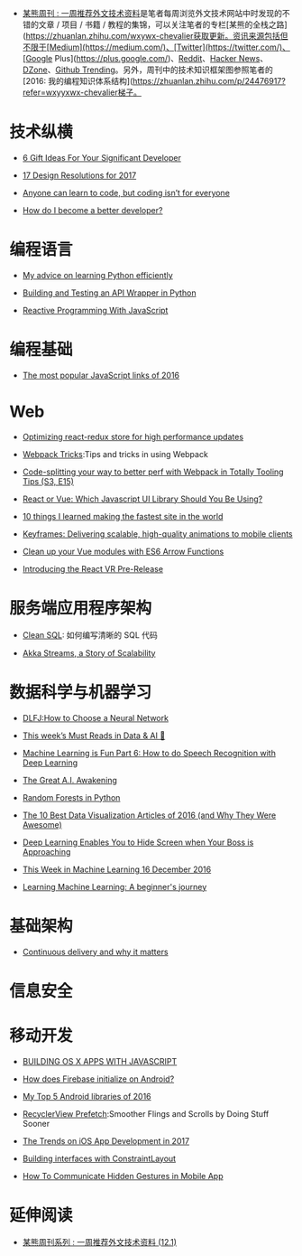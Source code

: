 ﻿- [某熊周刊 : 一周推荐外文技术资料](https://github.com/wx-chevalier/Coder-Knowledge-Graph/tree/master/Weekly)是笔者每周浏览外文技术网站中时发现的不错的文章 / 项目 / 书籍 / 教程的集锦，可以关注笔者的专栏[某熊的全栈之路](https://zhuanlan.zhihu.com/wxywx-chevalier获取更新。资讯来源包括但不限于[Medium](https://medium.com/)、[Twitter](https://twitter.com/)、[Google Plus](https://plus.google.com/)、[Reddit](https://www.reddit.com/)、[Hacker News](https://news.ycombinator.com/)、[DZone](https://dzone.com/)、[Github Trending](https://github.com/trending)。另外，周刊中的技术知识框架图参照笔者的[2016: 我的编程知识体系结构](https://zhuanlan.zhihu.com/p/24476917?refer=wxyyxwx-chevalier梯子。

# 技术纵横

- [6 Gift Ideas For Your Significant Developer](https://medium.com/code-school/6-gift-ideas-for-your-significant-developer-1ced26105ac3?source=bookmarks---------1----------)

- [17 Design Resolutions for 2017](https://medium.com/ux-power-tools/17-design-resolutions-for-2017-25d4698db075?source=bookmarks---------0----------)

- [Anyone can learn to code, but coding isn’t for everyone](https://medium.com/@rithmschool/anyone-can-learn-to-code-but-coding-isnt-for-everyone-de57aedaed11#.ahcgzb827)

- [How do I become a better developer?](https://github.com/ggomaeng/better-developer-quotes)

# 编程语言

- [My advice on learning Python efficiently](http://www.simplydjango.com/learn-python-efficiently/)

- [Building and Testing an API Wrapper in Python](https://semaphoreci.com/community/tutorials/building-and-testing-an-api-wrapper-in-python)

- [Reactive Programming With JavaScript](https://blog.yipl.com.np/reactive-programming-with-javascript-3e53abf238a4#.cssul4xty)

# 编程基础

- [The most popular JavaScript links of 2016](https://medium.com/statuscode/the-most-popular-javascript-links-of-2016-ddaeca9f08fc#.85v1eycm5)

# Web

- [Optimizing react-redux store for high performance updates](https://medium.com/@lavrton/optimizing-react-redux-store-for-high-performance-updates-3ae6f7f1e4c1?source=reading_list---------1-2---------)

- [Webpack Tricks](https://github.com/rstacruz/webpack-tricks):Tips and tricks in using Webpack

- [Code-splitting your way to better perf with Webpack in Totally Tooling Tips (S3, E15)](https://www.youtube.com/watch?v=QH94CXVv3UE)

- [React or Vue: Which Javascript UI Library Should You Be Using?](https://medium.com/js-dojo/react-or-vue-which-javascript-ui-library-should-you-be-using-543a383608d#.cq7hef3um)

- [10 things I learned making the fastest site in the world](https://hackernoon.com/10-things-i-learned-making-the-fastest-site-in-the-world-18a0e1cdf4a7#.kygkponlp)

- [Keyframes: Delivering scalable, high-quality animations to mobile clients](https://code.facebook.com/posts/354469174916519/)

- [Clean up your Vue modules with ES6 Arrow Functions](https://dotdev.co/clean-up-your-vue-modules-with-es6-arrow-functions-2ef65e348d41?source=reading_list---es6------3-4---------)

- [Introducing the React VR Pre-Release](https://developer.oculus.com/blog/introducing-the-react-vr-pre-release/)

# 服务端应用程序架构

- [Clean SQL](http://jonathansacramento.com/posts/20161119_clean_sql.html): 如何编写清晰的 SQL 代码

- [Akka Streams, a Story of Scalability](https://hackernoon.com/akka-streams-a-story-of-scalability-5d9e7c2d3ac3#.u1c4ccr3f)

# 数据科学与机器学习

- [DLFJ:How to Choose a Neural Network](https://deeplearning4j.org/neuralnetworktable)

- [This week’s Must Reads in Data & AI 💾](https://uiux.blog/this-weeks-must-reads-in-data-ai-d9dff15dfee2?source=bookmarks---------2----------)

- [Machine Learning is Fun Part 6: How to do Speech Recognition with Deep Learning](https://medium.com/@ageitgey/machine-learning-is-fun-part-6-how-to-do-speech-recognition-with-deep-learning-28293c162f7a?source=bookmarks---------4----------)

- [The Great A.I. Awakening](http://www.nytimes.com/2016/12/14/magazine/the-great-ai-awakening.html)

- [Random Forests in Python](http://www.kdnuggets.com/2016/12/random-forests-python.html)

- [The 10 Best Data Visualization Articles of 2016 (and Why They Were Awesome)](http://www.tuicool.com/articles/zmANZbQ)

- [Deep Learning Enables You to Hide Screen when Your Boss is Approaching](http://ahogrammer.com/2016/11/15/deep-learning-enables-you-to-hide-screen-when-your-boss-is-approaching/)

- [This Week in Machine Learning 16 December 2016](https://medium.com/udacity/this-week-in-machine-learning-16-december-2016-64539a393c71?source=bookmarks---------1----------)

- [Learning Machine Learning: A beginner's journey](http://muratbuffalo.blogspot.jp/2016/12/learning-machine-learning-beginners.html)

# 基础架构

- [Continuous delivery and why it matters](https://medium.com/@ccverak/continuous-delivery-and-why-it-matters-9e53a0c28538?source=bookmarks---------0----------)

# 信息安全

# 移动开发

- [BUILDING OS X APPS WITH JAVASCRIPT](https://tylergaw.com/articles/building-osx-apps-with-js)

- [How does Firebase initialize on Android?](https://firebase.googleblog.com/2016/12/how-does-firebase-initialize-on-android.html)

- [My Top 5 Android libraries of 2016](https://android.jlelse.eu/my-top-5-android-libraries-of-2016-719b5280a95f?source=bookmarks---------3----------)

- [RecyclerView Prefetch](https://medium.com/google-developers/recyclerview-prefetch-c2f269075710#.ci2i8yl2x):Smoother Flings and Scrolls by Doing Stuff Sooner

- [The Trends on iOS App Development in 2017](https://medium.com/@AppInventiv/the-trends-on-ios-app-development-in-2017-665758b5a500?source=bookmarks---------2----------)

- [Building interfaces with ConstraintLayout](https://medium.com/google-developers/building-interfaces-with-constraintlayout-3958fa38a9f7?source=bookmarks---------4----------)

- [How To Communicate Hidden Gestures in Mobile App](https://uxplanet.org/how-to-communicate-hidden-gestures-in-mobile-app-e55397f4006b#.590v20gtz)

# 延伸阅读

- [某熊周刊系列 : 一周推荐外文技术资料 (12.1)](https://zhuanlan.zhihu.com/p/24516669?refer=wx-chevalier)
